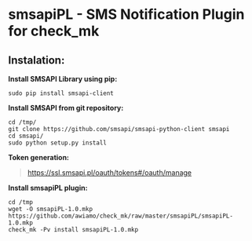 smsapiPL - SMS Notification Plugin for check_mk
===============================

Instalation:
----------------
**Install SMSAPI Library using pip:**

    sudo pip install smsapi-client

**Install SMSAPI from git repository:**

    cd /tmp/
    git clone https://github.com/smsapi/smsapi-python-client smsapi
    cd smsapi/
    sudo python setup.py install


**Token generation:**

   >https://ssl.smsapi.pl/oauth/tokens#/oauth/manage

**Install smsapiPL plugin:**

    cd /tmp
    wget -O smsapiPL-1.0.mkp https://github.com/awiamo/check_mk/raw/master/smsapiPL/smsapiPL-1.0.mkp
    check_mk -Pv install smsapiPL-1.0.mkp
